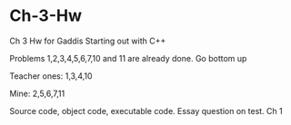 # Ch-3-Hw
Ch 3 Hw for Gaddis Starting out with C++


Problems 1,2,3,4,5,6,7,10 and 11 are already done. Go bottom up

Teacher ones: 1,3,4,10

Mine: 2,5,6,7,11

Source code, object code, executable code. Essay question on test. Ch 1

